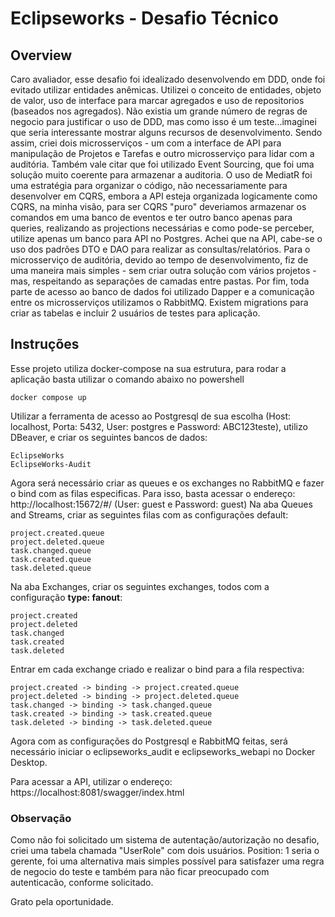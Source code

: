 
# Eclipseworks - Desafio Técnico

## Overview
Caro avaliador, esse desafio foi idealizado desenvolvendo em DDD, onde foi evitado utilizar entidades anêmicas. Utilizei o conceito de entidades, objeto de valor, uso de interface para marcar agregados e uso de repositorios (baseados nos agregados). Não existia um grande número de regras de negocio para justificar o uso de DDD, mas como isso é um teste...imaginei que seria interessante mostrar alguns recursos de desenvolvimento. Sendo assim, criei dois microsserviços - um com a interface de API para manipulação de Projetos e Tarefas e outro microsserviço para lidar com a auditória. Também vale citar que foi utilizado Event Sourcing, que foi uma solução muito coerente para armazenar a auditoria. O uso de MediatR foi uma estratégia para organizar o código, não necessariamente para desenvolver em CQRS, embora a API esteja organizada logicamente como CQRS, na minha visão, para ser CQRS "puro" deveriamos armazenar os comandos em uma banco de eventos e ter outro banco apenas para queries, realizando as projections necessárias e como pode-se perceber, utilize apenas um banco para API no Postgres. Achei que na API, cabe-se o uso dos padrões DTO e DAO para realizar as consultas/relatórios. Para o microsserviço de auditória, devido ao tempo de desenvolvimento, fiz de uma maneira mais simples - sem criar outra solução com vários projetos - mas, respeitando as separações de camadas entre pastas.
Por fim, toda parte de acesso ao banco de dados foi utilizado Dapper e a comunicação entre os microsserviços utilizamos o RabbitMQ. Existem migrations para criar as tabelas e incluir 2 usuários de testes para aplicação.

## Instruções
Esse projeto utiliza docker-compose na sua estrutura, para rodar a aplicação basta utilizar o comando abaixo no powershell

    docker compose up

Utilizar a ferramenta de acesso ao Postgresql de sua escolha (Host: localhost, Porta: 5432, User: postgres e Password: ABC123teste), utilizo DBeaver, e criar os seguintes bancos de dados:

    EclipseWorks
    EclipseWorks-Audit

Agora será necessário criar as queues e os exchanges no RabbitMQ e fazer o bind com as filas especificas. Para isso, basta acessar o endereço: http://localhost:15672/#/ (User: guest e Password: guest)
Na aba Queues and Streams, criar as seguintes filas com as configurações default:

    project.created.queue
    project.deleted.queue
    task.changed.queue
    task.created.queue
    task.deleted.queue

Na aba Exchanges, criar os seguintes exchanges, todos com a configuração **type: fanout**:

    project.created
    project.deleted
    task.changed
    task.created
    task.deleted

Entrar em cada exchange criado e realizar o bind para a fila respectiva:

    project.created -> binding -> project.created.queue
    project.deleted -> binding -> project.deleted.queue
    task.changed -> binding -> task.changed.queue
    task.created -> binding -> task.created.queue
    task.deleted -> binding -> task.deleted.queue

Agora com as configurações do Postgresql e RabbitMQ feitas, será necessário iniciar o eclipseworks_audit e eclipseworks_webapi no Docker Desktop.

Para acessar a API, utilizar o endereço: https://localhost:8081/swagger/index.html

### Observação

Como não foi solicitado um sistema de autentação/autorização no desafio, criei uma tabela chamada "UserRole" com dois usuários. Position: 1 seria o gerente, foi uma alternativa mais simples possível para satisfazer uma regra de negocio do teste e também para não ficar preocupado com autenticacão, conforme solicitado.

Grato pela oportunidade.